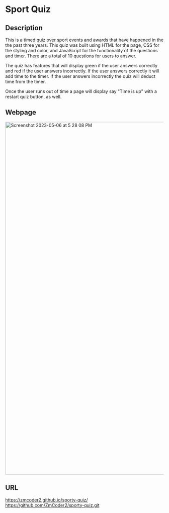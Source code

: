 # Sport Quiz

## Description
This is a timed quiz over sport events and awards that have happened in the the past three years. This quiz was built using HTML for the page, CSS for the styling and color, and JavaScript for the functionality of the questions and timer. There are a total of 10 questions for users to answer.

The quiz has features that will display green if the user answers correctly and red if the user answers incorrectly. If the user answers correctly it will add time to the timer. If the user answers incorrectly the quiz will deduct time from the timer.

Once the user runs out of time a page will display say "Time is up" with a restart quiz button, as well.

## Webpage
<img width="1123" alt="Screenshot 2023-05-06 at 5 28 08 PM" src="https://user-images.githubusercontent.com/126508376/236647248-7eea7378-e9b2-45d4-b145-f43510606f3a.png">

## URL
https://zmcoder2.github.io/sporty-quiz/
https://github.com/ZmCoder2/sporty-quiz.git
